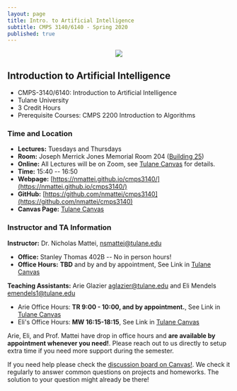 ```yaml
---
layout: page
title: Intro. to Artificial Intelligence
subtitle: CMPS 3140/6140 - Spring 2020
published: true
---
```

<p style="text-align:center;"><img src="{{ 'img/hal.jpg' | relative_url }}" /></p>

## Introduction to Artificial Intelligence 
* CMPS-3140/6140: Introduction to Artificial Intelligence
* Tulane University
* 3 Credit Hours
* Prerequisite Courses: CMPS 2200 Introduction to Algorithms

### Time and Location
* **Lectures:** Tuesdays and Thursdays 
* **Room:** Joseph Merrick Jones Memorial Room 204 ([Building 25](https://campusservices.tulane.edu/resources/map))
* **Online:** All Lectures will be on Zoom, see [Tulane Canvas](https://tulane.instructure.com/) for details.
* **Time:** 15:40 -- 16:50
* **Webpage:** [https://nmattei.github.io/cmps3140/](https://nmattei.github.io/cmps3140/)
* **GitHub:** [https://github.com/nmattei/cmps3140](https://github.com/nmattei/cmps3140)
* **Canvas Page:** [Tulane Canvas](https://tulane.instructure.com/)

### Instructor and TA Information
**Instructor:** Dr. Nicholas Mattei, <nsmattei@tulane.edu>
* **Office:** Stanley Thomas 402B -- No in person hours!
* **Office Hours:** **TBD** and by and by appointment, See Link in [Tulane Canvas](https://tulane.instructure.com/)

**Teaching Assistants:** Arie Glazier <aglazier@tulane.edu> and Eli Mendels <emendels1@tulane.edu>
*  Arie Office Hours: **TR 9:00 - 10:00, and by appointment.**, See Link in [Tulane Canvas](https://tulane.instructure.com/)
* Eli's Office Hours: **MW 16:15-18:15**, See Link in [Tulane Canvas](https://tulane.instructure.com/)

Arie, Eli, and Prof. Mattei have drop in office hours and **are available by appointment whenever you need!**.  Please reach out to us directly to setup extra time if you need more support during the semester.

If you need help please check the [discussion board on Canvas!](https://tulane.instructure.com/courses/2227316/discussion_topics). We check it regularly to answer common questions on projects and homeworks.  The solution to your question might already be there!
